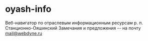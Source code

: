 # oyash-info
Веб-навигатор по отраслевым информационным ресурсам р. п. Станционно-Ояшинский
Замечания и предложения -- на почту mail@webdyne.ru
